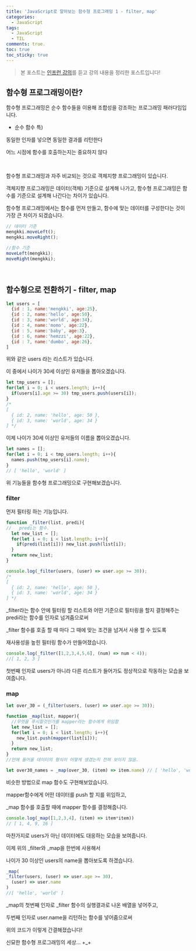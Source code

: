 ```yaml
---
title: 'JavaScript로 알아보는 함수형 프로그래밍 1 - filter, map'
categories:
  - JavaScript
tags:
  - JavaScript
  - TIL
comments: true. 
toc: true
toc_sticky: true
---
```


[인프런 강의]: https://www.inflearn.com/course/%ED%95%A8%EC%88%98%ED%98%95-%ED%94%84%EB%A1%9C%EA%B7%B8%EB%9E%98%EB%B0%8D/

> 본 포스트는 [인프런 강의]를 듣고 강의 내용을 정리한 포스트입니다!

## 함수형 프로그래밍이란?

함수형 프로그래밍은 순수 함수들을 이용해 조합성을 강조하는 프로그래밍 패러다임입니다. 

- 순수 함수 특)

동일한 인자를 넣으면 동일한 결과를 리턴한다

어느 시점에 함수를 호출하는지는 중요하지 않다

<br>

함수형 프로그래밍과 자주 비교되는 것으로 객체지향 프로그래밍이 있습니다.

객체지향 프로그래밍은 데이터(객체) 기준으로 설계해 나가고, 함수형 프로그래밍은 함수를 기준으로 설계해 나간다는 차이가 있습니다.

함수형 프로그래밍에서는 함수를 먼저 만들고, 함수에 맞는 데이터를 구성한다는 것이 가장 큰 차이가 되겠습니다.

```js
// 데이터 기준
mengkki.moveLeft();
mengkki.moveRight();

//함수 기준
moveLeft(mengkki);
moveRight(mengkki);
```



<br>

## 함수형으로 전환하기 - filter, map

```js
let users = [
  {id : 1, name:'mengkki', age:25},
  {id : 2, name:'hello', age:50},
  {id : 3, name:'world', age:34},
  {id : 4, name:'momo', age:22},
  {id : 5, name:'baby', age:3},
  {id : 6, name:'hemzzi', age:22},
  {id : 7, name:'dumbo', age:26},
]
```

위와 같은 users 라는 리스트가 있습니다. 

이 중에서 나이가 30세 이상인 유저들을 뽑아오겠습니다.

```js
let tmp_users = [];
for(let i = 0; i < users.length; i++){
  if(users[i].age >= 30) tmp_users.push(users[i]);
}
/*
[
  { id: 2, name: 'hello', age: 50 },
  { id: 3, name: 'world', age: 34 }
] */
```

이제 나이가 30세 이상인 유저들의 이름을 뽑아오겠습니다.

```js
let names = [];
for(let i = 0; i < tmp_users.length; i++){
  names.push(tmp_users[i].name);
}
// [ 'hello', 'world' ]
```

위 기능들을 함수형 프로그래밍으로 구현해보겠습니다.

### filter

먼저 필터링 하는 기능입니다.

```js
function _filter(list, predi){
//   predi는 함수.
  let new_list = [];
  for(let i = 0; i < list.length; i++){
    if(predi(list[i])) new_list.push(list[i]);
  }
  return new_list;
}

console.log(_filter(users, (user) => user.age >= 30));
/*
[
  { id: 2, name: 'hello', age: 50 },
  { id: 3, name: 'world', age: 34 }
] */
```

_filter라는 함수 안에 필터링 할 리스트와 어떤 기준으로 필터링을 할지 결정해주는 predi라는 함수를 인자로 넘겨줌으로써

_filter 함수를 호출 할 때 마다 그 때에 맞는 조건을 넘겨서 사용 할 수 있도록

재사용성을 높힌 필터링 함수가 만들어졌습니다.

```js
console.log(_filter([1,2,3,4,5,6], (num) => num < 4));
//[ 1, 2, 3 ]
```

첫번째 인자로 users가 아니라 다른 리스트가 들어가도 정상적으로 작동하는 모습을 보여줍니다.

### map

```js
let over_30 = (_filter(users, (user) => user.age >= 30));

function _map(list, mapper){
  //무엇을 푸시할것인가를 mapper라는 함수에게 위임함
  let new_list = [];
  for(let i = 0; i < list.length; i++){
    new_list.push(mapper(list[i]));
  }
  return new_list;
}
//안에 들어올 데이터의 형식이 어떻게 생겼는지 전혀 보이지 않음.

let over30_names = _map(over_30, (item) => item.name) // [ 'hello', 'world' ]
```

비슷한 방법으로 map 함수도 구현해보았습니다.

mapper함수에게 어떤 데이터를 push 할 지를 위임하고, 

_map 함수를 호출할 때에 mapper 함수를 결정해줍니다.



```js
console.log(_map([1,2,3,4], (item) => item*item))
// [ 1, 4, 9, 16 ]
```

마찬가지로  users가 아닌 데이터에도 대응하는 모습을 보여줍니다. 



이제 위의 _filter와 _map을 한번에 사용해서

나이가 30 이상인 users의 name을 뽑아보도록 하겠습니다.

```js
_map(
_filter(users, (user) => user.age >= 30),
  (user) => user.name
)
//[ 'hello', 'world' ]
```

_map의 첫번째 인자로 _filter 함수의 실행결과로 나온 배열을 넣어주고, 

두번째 인자로 user.name을 리턴하는 함수를 넣어줌으로써 

위의 코드가 이렇게 간결해졌습니다!

신묘한 함수형 프로그래밍의 세상... +_+